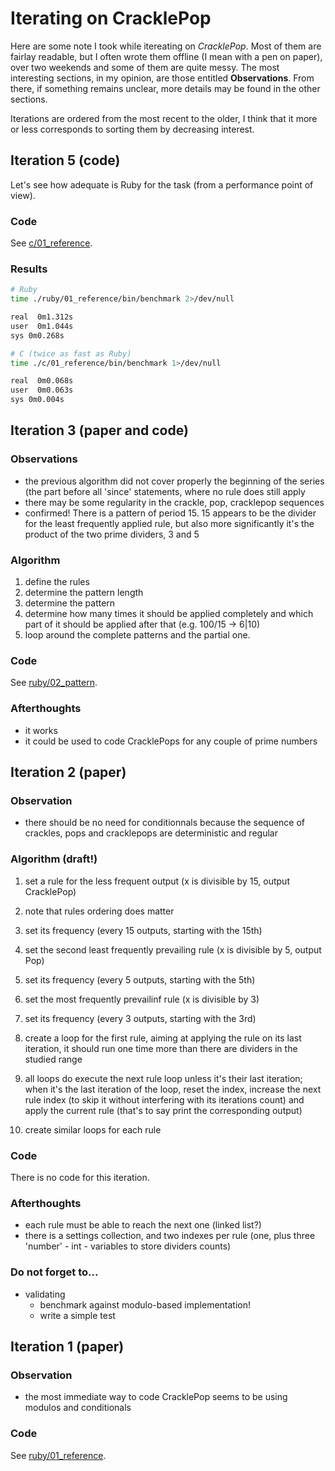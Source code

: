 Iterating on CracklePop
=======================

Here are some note I took while itereating on _CracklePop_. Most of them are fairlay readable, but I often wrote them offline (I mean with a pen on paper), over two weekends and some of them are quite messy. The most interesting sections, in my opinion, are those entitled **Observations**. From there, if something remains unclear, more details may be found in the other sections.

Iterations are ordered from the most recent to the older, I think that it more or less corresponds to sorting them by decreasing interest.

Iteration 5 (code)
------------------

Let's see how adequate is Ruby for the task (from a performance point of view).

### Code

See [c/01_reference](c/01_reference).

### Results

```bash
# Ruby
time ./ruby/01_reference/bin/benchmark 2>/dev/null

real  0m1.312s
user  0m1.044s
sys 0m0.268s

# C (twice as fast as Ruby)
time ./c/01_reference/bin/benchmark 1>/dev/null

real  0m0.068s
user  0m0.063s
sys 0m0.004s
```

Iteration 3 (paper and code)
----------------------------

### Observations

- the previous algorithm did not cover properly the beginning of the series (the part before all 'since' statements, where no rule does still apply
- there may be some regularity in the crackle, pop, cracklepop sequences
- confirmed! There is a pattern of period 15. 15 appears to be the divider for the least frequently applied rule, but also more significantly it's the product of the two prime dividers, 3 and 5

### Algorithm

1. define the rules
1. determine the pattern length
1. determine the pattern
1. determine how many times it should be applied completely and which part of it should be applied after that (e.g. 100/15 -> 6|10)
1. loop around the complete patterns and the partial one.

### Code

See [ruby/02_pattern](ruby/02_pattern).

### Afterthoughts

  * it works
  * it could be used to code CracklePops for any couple of prime numbers

Iteration 2 (paper)
-------------------

### Observation

- there should be no need for conditionnals because the sequence of crackles, pops and cracklepops are deterministic and regular

### Algorithm (draft!)

1. set a rule for the less frequent output (x is divisible by 15, output CracklePop)
1. note that rules ordering does matter
1. set its frequency (every 15 outputs, starting with the 15th)

1. set the second least frequently prevailing rule (x is divisible by 5, output Pop)
1. set its frequency (every 5 outputs, starting with the 5th)

1. set the most frequently prevailinf rule (x is divisible by 3)
1. set its frequency (every 3 outputs, starting with the 3rd)

1. create a loop for the first rule, aiming at applying the rule on its last iteration, it should run one time more than there are dividers in the studied range
1. all loops do execute the next rule loop unless it's their last iteration; when it's the last iteration of the loop, reset the index, increase the next rule index (to skip it without interfering with its iterations count) and apply the current rule (that's to say print the corresponding output)
1. create similar loops for each rule

### Code

There is no code for this iteration.

### Afterthoughts

  * each rule must be able to reach the next one (linked list?)
  * there is a settings collection, and two indexes per rule (one, plus three 'number' - int - variables to store dividers counts)

### Do not forget to...

- validating
  * benchmark against modulo-based implementation!
  * write a simple test

Iteration 1 (paper)
-------------------

### Observation

- the most immediate way to code CracklePop seems to be using modulos and conditionals

### Code

See [ruby/01_reference](ruby/01_reference).

